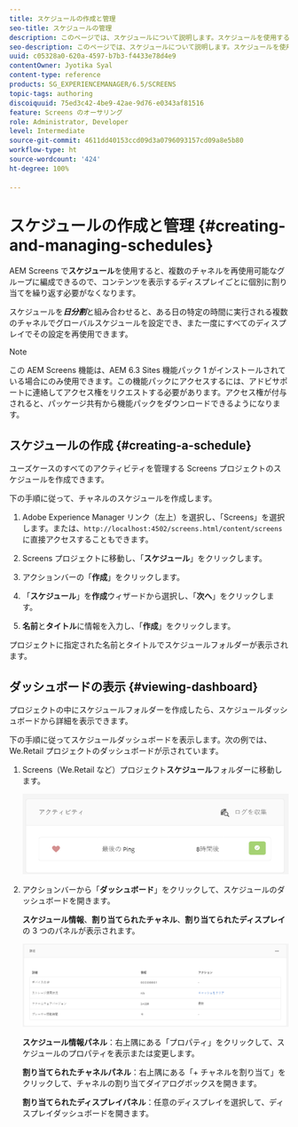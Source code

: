 ```yaml
---
title: スケジュールの作成と管理
seo-title: スケジュールの管理
description: このページでは、スケジュールについて説明します。スケジュールを使用すると、複数のチャネルを再使用可能なグループに編成できるので、コンテンツを表示するディスプレイごとに個別に割り当てを繰り返す必要がなくなります。
seo-description: このページでは、スケジュールについて説明します。スケジュールを使用すると、複数のチャネルを再使用可能なグループに編成できるので、コンテンツを表示するディスプレイごとに個別に割り当てを繰り返す必要がなくなります。
uuid: c05328a0-620a-4597-b7b3-f4433e78d4e9
contentOwner: Jyotika Syal
content-type: reference
products: SG_EXPERIENCEMANAGER/6.5/SCREENS
topic-tags: authoring
discoiquuid: 75ed3c42-4be9-42ae-9d76-e0343af81516
feature: Screens のオーサリング
role: Administrator, Developer
level: Intermediate
source-git-commit: 4611dd40153ccd09d3a0796093157cd09a8e5b80
workflow-type: ht
source-wordcount: '424'
ht-degree: 100%

---
```



# スケジュールの作成と管理 {#creating-and-managing-schedules}

AEM Screens で&#x200B;**スケジュール**&#x200B;を使用すると、複数のチャネルを再使用可能なグループに編成できるので、コンテンツを表示するディスプレイごとに個別に割り当てを繰り返す必要がなくなります。

スケジュールを&#x200B;***日分割***&#x200B;と組み合わせると、ある日の特定の時間に実行される複数のチャネルでグローバルスケジュールを設定でき、また一度にすべてのディスプレイでその設定を再使用できます。

>[!NOTE]
>
>この AEM Screens 機能は、AEM 6.3 Sites 機能パック 1 がインストールされている場合にのみ使用できます。この機能パックにアクセスするには、アドビサポートに連絡してアクセス権をリクエストする必要があります。アクセス権が付与されると、パッケージ共有から機能パックをダウンロードできるようになります。

## スケジュールの作成 {#creating-a-schedule}

ユーズケースのすべてのアクティビティを管理する Screens プロジェクトのスケジュールを作成できます。

下の手順に従って、チャネルのスケジュールを作成します。

1. Adobe Experience Manager リンク（左上）を選択し、「Screens」を選択します。または、`http://localhost:4502/screens.html/content/screens` に直接アクセスすることもできます。
1. Screens プロジェクトに移動し、「**スケジュール**」をクリックします。
1. アクションバーの「**作成**」をクリックします。
1. 「**スケジュール**」を&#x200B;**作成**&#x200B;ウィザードから選択し、「**次へ**」をクリックします。

1. **名前**&#x200B;と&#x200B;**タイトル**&#x200B;に情報を入力し、「**作成**」をクリックします。

プロジェクトに指定された名前とタイトルでスケジュールフォルダーが表示されます。


## ダッシュボードの表示 {#viewing-dashboard}

プロジェクトの中にスケジュールフォルダーを作成したら、スケジュールダッシュボードから詳細を表示できます。

下の手順に従ってスケジュールダッシュボードを表示します。次の例では、We.Retail プロジェクトのダッシュボードが示されています。

1. Screens（We.Retail など）プロジェクト&#x200B;**スケジュール**&#x200B;フォルダーに移動します。

   ![chlimage_1](assets/chlimage_1.png)

1. アクションバーから「**ダッシュボード**」をクリックして、スケジュールのダッシュボードを開きます。

   **スケジュール情報**、**割り当てられたチャネル**、**割り当てられたディスプレイ** の 3 つのパネルが表示されます。

   ![chlimage_1-1](assets/chlimage_1-1.png)

   **スケジュール情報パネル**：右上隅にある「プロパティ」をクリックして、スケジュールのプロパティを表示または変更します。

   **割り当てられたチャネルパネル**：右上隅にある「+ チャネルを割り当て」をクリックして、チャネルの割り当てダイアログボックスを開きます。

   **割り当てられたディスプレイパネル**：任意のディスプレイを選択して、ディスプレイダッシュボードを開きます。


